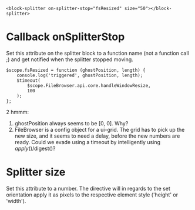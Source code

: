 ```
<block-splitter on-splitter-stop="fsResized" size="50"></block-splitter>
```



Callback onSplitterStop
=======================

Set this attribute on the splitter block to a function name (not a function call ;)
and get notified when the splitter stopped moving.

```
$scope.fsResized = function (ghostPosition, length) {
    console.log('triggered', ghostPosition, length);
    $timeout(
        $scope.FileBrowser.api.core.handleWindowResize,
        100
    );
};

```

2 hmmm:

1. ghostPosition always seems to be [0, 0]. Why?
2. FileBrowser is a config object for a ui-grid. The grid has to pick up the new
   size, and it seems to need a delay, before the new numbers are ready.
   Could we evade using a timeout by intelligently using $apply()/$digest()?
   

Splitter size
=============

Set this attribute to a number. The directive will in regards to the set
orientation apply it as pixels to the respective element style ('height' or
'width').
